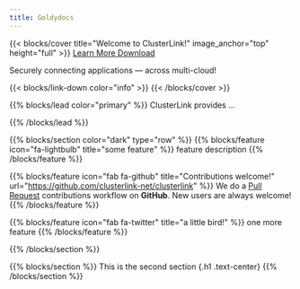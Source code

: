 ```yaml
---
title: Goldydocs
---
```


{{< blocks/cover title="Welcome to ClusterLink!" image_anchor="top" height="full" >}}
<a class="btn btn-lg btn-primary me-3 mb-4" href="/docs/">
  Learn More <i class="fas fa-arrow-alt-circle-right ms-2"></i>
</a>
<a class="btn btn-lg btn-secondary me-3 mb-4" href="https://github.com/clusterlink-net/clusterlink">
  Download <i class="fab fa-github ms-2 "></i>
</a>
<p class="lead mt-5">Securely connecting applications &mdash; across multi-cloud!</p>
{{< blocks/link-down color="info" >}}
{{< /blocks/cover >}}


{{% blocks/lead color="primary" %}}
ClusterLink provides ...

{{% /blocks/lead %}}


{{% blocks/section color="dark" type="row" %}}
{{% blocks/feature icon="fa-lightbulb" title="some feature" %}}
feature description
{{% /blocks/feature %}}


{{% blocks/feature icon="fab fa-github" title="Contributions welcome!" url="https://github.com/clusterlink-net/clusterlink" %}}
We do a [Pull Request](https://github.com/clusterlink-net/clusterlink/pulls) contributions workflow on **GitHub**. New users are always welcome!
{{% /blocks/feature %}}


{{% blocks/feature icon="fab fa-twitter" title="a little bird!" %}}
one more feature
{{% /blocks/feature %}}


{{% /blocks/section %}}


{{% blocks/section %}}
This is the second section
{.h1 .text-center}
{{% /blocks/section %}}
